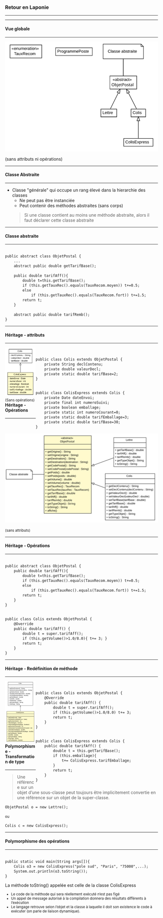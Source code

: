 ### Retour en Laponie
---------------------------
---
#### Vue globale
-------------------------
![schema complet](uml4/tp3.svg)

(sans attributs ni opérations)

---
#### Classe Abstraite
---------------------

* Classe "générale" qui occupe un rang élevé dans la hierarchie des classes
    * Ne peut pas être instanciée
    * Peut contenir des méthodes abstraites (sans corps)
    > Si une classe contient au moins une méthode abstraite, alors il faut déclarer cette classe
    abstraite

---
#### Classe abstraite
---------------------
<pre><code>
public abstract class ObjetPostal {
    ...
    abstract public double getTarifBase();
    
    public double tarifAff(){
        double t=this.getTarifBase();
        if (this.getTauxRec().equals(TauxRecom.moyen)) t+=0.5;
        else 
            if (this.getTauxRec().equals(TauxRecom.fort)) t+=1.5;
        return t;
    }
    
    abstract public double tarifRemb();
}
</code></pre>

---
#### Héritage - attributs
------------------
<div style="float:left;width:20%;">
<img src="uml2/ColisExpress.svg" />
<small>(Sans opérations)</small>
</div>

</div>
<div style="float:right;width:80%;">
<pre><code>
public class Colis extends ObjetPostal {
    private String declContenu;
    private double valeurDecl;
    private static double tarifBase=2;
}
</code></pre>

<pre><code>
public class ColisExpress extends Colis {
    private Date dateEnvoi;
    private final int numeroSuivi;
    private boolean emballage;
    private static int numeroCourant=0;
    private static double tarifEmballage=3;
    private static double tarifBase=30;
}
</code></pre>
</div>

---

#### Héritage - Opérations 
------------------
![](uml5/ObjetPostal.svg)

<small>(sans attributs)</small>

---

#### Héritage - Opérations
------------------
<pre><code>
public abstract class ObjetPostal {
    public double tarifAff(){
        double t=this.getTarifBase();
        if (this.getTauxRec().equals(TauxRecom.moyen)) t+=0.5;
        else 
            if (this.getTauxRec().equals(TauxRecom.fort)) t+=1.5;
        return t;
    }
}
</code></pre>
<pre><code>
public class Colis extends ObjetPostal {
    @Override
    public double tarifAff() {
        double t = super.tarifAff();
        if (this.getVolume()>1.0/8.0){ t+= 3; }
        return t;
    }
}
</code></pre>

---
#### Héritage - Redéfinition de méthode
------------------
<div style="float:left;width:20%;">
<img src="uml3/ColisExpress.svg" />
</div>

</div>
<div style="float:right;width:80%;">
<pre><code>
public class Colis extends ObjetPostal {
    @Override
    public double tarifAff() {
        double t = super.tarifAff();
        if (this.getVolume()>1.0/8.0) t+= 3;
        return t;
    }
}
</code></pre>

<pre><code>
public class ColisExpress extends Colis {
    public double tarifAff() {
        double t = this.getTarifBase();
        if (this.emballage){
            t+= ColisExpress.tarifEmballage;
        } 
        return t;
    }
}
</code></pre>
</div>

---

#### Polymorphisme - Transformation de type
------------------

> Une référence sur un objet d’une sous-classe peut toujours être implicitement convertie
en une référence sur un objet de la super-classe.

<pre><code>ObjetPostal o = new Lettre();</code></pre>
<small>ou</small>
<pre><code>Colis c = new ColisExpress();</code></pre>

---
#### Polymorphisme des opérations
------------------
<pre><code>
public static void main(String args[]){
    Colis o3 = new ColisExpress("pole sud", "Paris", "75000",...);
    System.out.println(o3.toString()); 
}
</code></pre>

La méthode toString() appelée est celle de la classe ColisExpress
<small>
* Le code de la méthode qui sera réellement exécuté n’est pas figé
* Un appel de message autorisé à la compilation donnera des résultats différents à l’exécution
* Le langage retrouve selon l’objet et la classe à laquelle il doit son existence le code à exécuter (on parle de liaison dynamique).

</small>